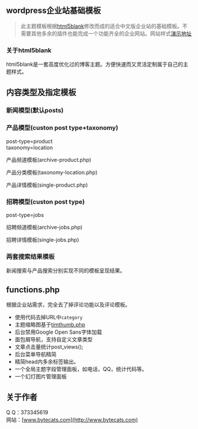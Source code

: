 ## wordpress企业站基础模板

>此主题模板根据[html5blank](https://github.com/toddmotto/html5blank)修改而成的适合中文版企业站的基础模板。不需要其他多余的插件也能完成一个功能齐全的企业网站。网站样式[演示地址](http://wp.bytecats.com/)

### 关于html5blank
html5blank是一套高度优化过的博客主题。方便快速而又灵活定制属于自己的主题样式。

## 内容类型及指定模板

### 新闻模型(默认posts) 

### 产品模型(custon post type+taxonomy)
post-type=product <br />
taxonomy=location

产品频道模板(archive-product.php)

产品分类模板(taxonomy-location.php)

产品详情模板(single-product.php)
### 招聘模型(custon post type)
post-type=jobs

招聘频道模板(archive-jobs.php)

招聘详情模板(single-jobs.php)
### 两套搜索结果模板
新闻搜索与产品搜索分别实现不同的模板呈现结果。
## functions.php
根据企业站需求，完全去了掉评论功能以及评论模板。

- 使用代码去掉URL中`category`
- 主题缩略图基于[timthumb.php](http://www.binarymoon.co.uk/projects/timthumb/)
- 后台禁用Google Open Sans字体加载
- 面包屑导航，支持自定义文章类型
- 文章点击量统计post_views();
- 后台菜单导航精简
- 精简head内多余标签输出。
- 一个全局主题字段管理面板，如电话，QQ，统计代码等。
- 一个幻灯图片管理面板


## 关于作者
Q  Q：373345619 <br />
网站：[www.bytecats.com](http://www.bytecats.com)
